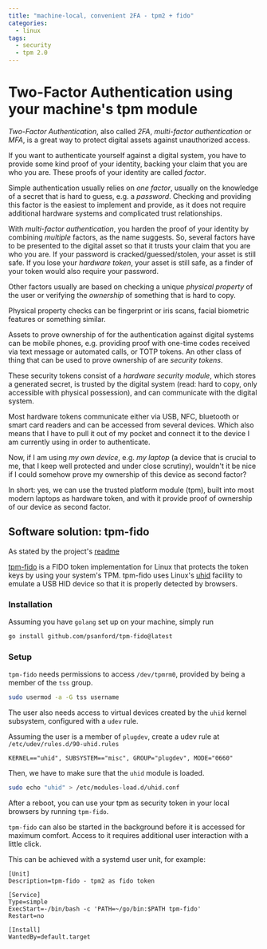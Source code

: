 ```yaml
---
title: "machine-local, convenient 2FA - tpm2 + fido"
categories:
  - linux
tags:
  - security
  - tpm 2.0
---
```


# Two-Factor Authentication using your machine's tpm module

_Two-Factor Authentication_, also called _2FA_, _multi-factor authentication_
or _MFA_, is a great way to protect digital assets against unauthorized
access.

If you want to authenticate yourself against a digital system, you have to
provide some kind proof of your identity, backing your claim that you are who
you are. These proofs of your identity are called _factor_.

Simple authentication usually relies on _one factor_, usually on the knowledge
of a secret that is hard to guess, e.g. a _password_. Checking and providing
this factor is the easiest to implement and provide, as it does not require
additional hardware systems and complicated trust relationships.

With _multi-factor authentication_, you harden the proof of your identity by
combining _multiple_ factors, as the name suggests. So, several factors have to
be presented to the digital asset so that it trusts your claim that you are who
you are. If your password is cracked/guessed/stolen, your asset is still safe.
If you lose your _hardware token_, your asset is still safe, as a finder of
your token would also require your password.

Other factors usually are based on checking a unique _physical property_ of the
user or verifying the _ownership_ of something that is hard to copy.

Physical property checks can be fingerprint or iris scans, facial biometric
features or something similar.

Assets to prove ownership of for the authentication against digital systems can
be mobile phones, e.g. providing proof with one-time codes received via text
message or automated calls, or TOTP tokens. An other class of thing that can be
used to prove ownership of are _security tokens_.

These security tokens consist of a _hardware security module_, which stores a
generated secret, is trusted by the digital system (read: hard to copy, only
accessible with physical possession), and can communicate with the digital
system.

Most hardware tokens communicate either via USB, NFC, bluetooth or smart card
readers and can be accessed from several devices. Which also means that I have
to pull it out of my pocket and connect it to the device I am currently using
in order to authenticate.

Now, if I am using _my own device_, e.g. _my laptop_ (a device that is crucial
to me, that I keep well protected and under close scrutiny), wouldn't it be
nice if I could somehow prove my ownership of this device as second factor?

In short: yes, we can use the trusted platform module (tpm), built into most
modern laptops as hardware token, and with it provide proof of ownership of our
device as second factor.

## Software solution: tpm-fido

As stated by the project's [readme](https://github.com/psanford/tpm-fido/blob/main/Readme.md)

[tpm-fido](https://github.com/psanford/tpm-fido) is a FIDO token implementation
for Linux that protects the token keys by using your system's TPM. tpm-fido
uses Linux's [uhid](https://github.com/psanford/uhid) facility to emulate a USB
HID device so that it is properly detected by browsers.

### Installation

Assuming you have `golang` set up on your machine, simply run

```bash
go install github.com/psanford/tpm-fido@latest
```

### Setup

`tpm-fido` needs permissions to access `/dev/tpmrm0`, provided by being a
member of the `tss` group.

```bash
sudo usermod -a -G tss username
```

The user also needs access to virtual devices created by the `uhid` kernel
subsystem, configured with a `udev` rule.

Assuming the user is a member of `plugdev`, create a udev rule at
`/etc/udev/rules.d/90-uhid.rules`

```text
KERNEL=="uhid", SUBSYSTEM=="misc", GROUP="plugdev", MODE="0660"
```

Then, we have to make sure that the `uhid` module is loaded.

```bash
sudo echo "uhid" > /etc/modules-load.d/uhid.conf
```

After a reboot, you can use your tpm as security token in your local browsers
by running `tpm-fido`.

`tpm-fido` can also be started in the background before it is accessed for
maximum comfort. Access to it requires additional user interaction with a little
click.

This can be achieved with a systemd user unit, for example:

```text
[Unit]
Description=tpm-fido - tpm2 as fido token

[Service]
Type=simple
ExecStart=-/bin/bash -c 'PATH=~/go/bin:$PATH tpm-fido'
Restart=no

[Install]
WantedBy=default.target
```
